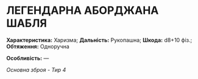 ﻿# ЛЕГЕНДАРНА АБОРДЖАНА ШАБЛЯ

**Характеристика:** Харизма; **Дальність:** Рукопашна; **Шкода:** d8+10 фіз.; **Обтяження:** Одноручна

**Особливість:** —

*Основна зброя - Тир 4*